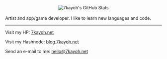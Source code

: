<div align="center">
  <img alt="7kayoh's GitHub Stats" src="https://github-readme-stats.vercel.app/api?username=7kayoh&show_icons=true&theme=gruvbox&disable_animations=true&locale=ja&hide_border=true&custom_title=7kayohのGitHub統計" href="https://github.com/anuraghazra/github-readme-stats">
</div>
<br>
Artist and app/game developer. I like to learn new languages and code.

___

Visit my HP: [7kayoh.net](https://7kayoh.net)

Visit my Hashnode: [blog.7kayoh.net](https://blog.7kayoh.net/)

Send an e-mail to me: [hello@7kayoh.net](mailto:hello@7kayoh.net)

